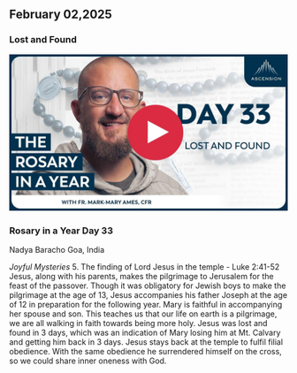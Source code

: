 ## February 02,2025

### Lost and Found

[![Lost and Found](https://raw.githubusercontent.com/linusjf/RIAY/main/February/jpgs/Day033.jpg)](https://youtu.be/9bDTkqsM3Hc "Lost and Found")

### Rosary in a Year Day 33

Nadya Baracho
Goa, India

*Joyful Mysteries*
5\. The finding of Lord Jesus in the temple - Luke 2:41-52
Jesus, along with his parents, makes the pilgrimage to Jerusalem for the feast of the passover. Though it was obligatory for Jewish boys to make the pilgrimage at the age of 13, Jesus accompanies his father Joseph at the age of 12 in preparation for the following year. Mary is faithful in accompanying her spouse and son. This teaches us that our life on earth is a pilgrimage, we are all walking in faith towards being more holy.
Jesus was lost and found in 3 days, which was an indication of Mary losing him at Mt. Calvary and getting him back in 3 days.
Jesus stays back at the temple to fulfil filial obedience. With the same obedience he surrendered himself on the cross, so we could share inner oneness with God.
